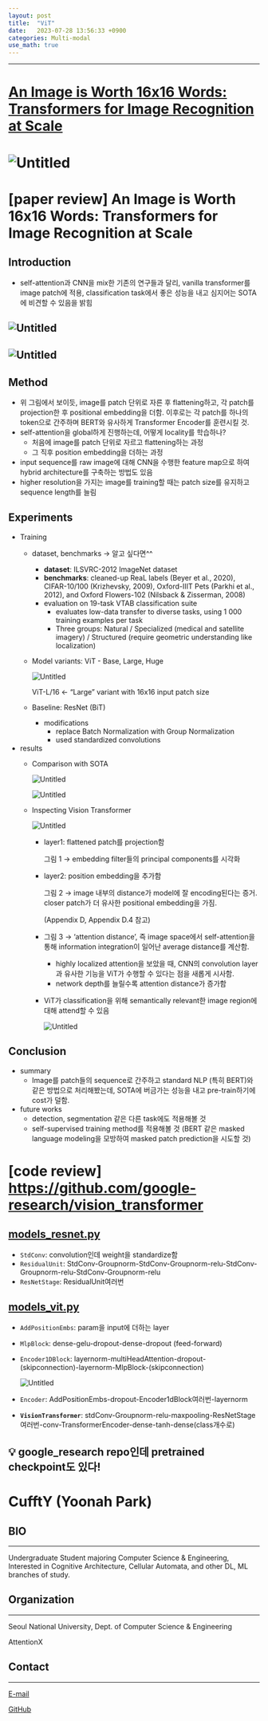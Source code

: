 ```yaml
---
layout: post
title:  "ViT"
date:   2023-07-28 13:56:33 +0900
categories: Multi-modal
use_math: true
---
```


-----------------------------


# [An Image is Worth 16x16 Words: Transformers for Image Recognition at Scale](https://arxiv.org/abs/2010.11929)

# ![Untitled](https://agency301.github.io/assets/img/ViT/Untitled.png)

# [paper review] An Image is Worth 16x16 Words: Transformers for Image Recognition at Scale
## Introduction
- self-attention과 CNN을 mix한 기존의 연구들과 달리, vanilla transformer를 image patch에 적용, classification task에서 좋은 성능을 내고 심지어는 SOTA에 비견할 수 있음을 밝힘

## ![Untitled](https://agency301.github.io/assets/img/ViT/Untitled.png)

## ![Untitled](https://agency301.github.io/assets/img/ViT/Untitled%201.png)

## Method
- 위 그림에서 보이듯, image를 patch 단위로 자른 후 flattening하고, 각 patch를 projection한 후 positional embedding을 더함. 이후로는 각 patch를 하나의 token으로 간주하며 BERT와 유사하게 Transformer Encoder를 훈련시킬 것.
- self-attention을 global하게 진행하는데, 어떻게 locality를 학습하나?
    - 처음에 image를 patch 단위로 자르고 flattening하는 과정
    - 그 직후 position embedding을 더하는 과정
- input sequence를 raw image에 대해 CNN을 수행한 feature map으로 하여 hybrid architecture를 구축하는 방법도 있음
- higher resolution을 가지는 image를 training할 때는 patch size를 유지하고 sequence length를 늘림
## Experiments
- Training
    - dataset, benchmarks → 알고 싶다면^^
        - **dataset**: ILSVRC-2012 ImageNet dataset
        - **benchmarks**: cleaned-up ReaL labels (Beyer et al., 2020), CIFAR-10/100 (Krizhevsky, 2009), Oxford-IIIT Pets (Parkhi et al., 2012), and Oxford Flowers-102 (Nilsback & Zisserman, 2008)
        - evaluation on 19-task VTAB classification suite
            - evaluates low-data transfer to diverse tasks, using 1 000 training examples per task
            - Three groups: Natural / Specialized (medical and satellite imagery) / Structured (require geometric understanding like localization)
    - Model variants: ViT - Base, Large, Huge

        ![Untitled](https://agency301.github.io/assets/img/ViT/Untitled%202.png)

        ViT-L/16 ← “Large” variant with 16x16 input patch size

    - Baseline: ResNet (BiT)
        - modifications
            - replace Batch Normalization with Group Normalization
            - used standardized convolutions
- results
    - Comparison with SOTA

        ![Untitled](https://agency301.github.io/assets/img/ViT/Untitled%203.png)

        ![Untitled](https://agency301.github.io/assets/img/ViT/Untitled%204.png)

    - Inspecting Vision Transformer

        ![Untitled](https://agency301.github.io/assets/img/ViT/Untitled%205.png)

        - layer1: flattened patch를 projection함

            그림 1 → embedding filter들의 principal components를 시각화

        - layer2: position embedding을 추가함

            그림 2 → image 내부의 distance가 model에 잘 encoding된다는 증거. closer patch가 더 유사한 positional embedding을 가짐.

            (Appendix D, Appendix D.4 참고)

        - 그림 3 → ‘attention distance’, 즉 image space에서 self-attention을 통해 information integration이 일어난 average distance를 계산함.
            - highly localized attention을 보았을 때, CNN의 convolution layer과 유사한 기능을 ViT가 수행할 수 있다는 점을 새롭게 시사함.
            - network depth를 늘릴수록 attention distance가 증가함
        - ViT가 classification을 위해 semantically relevant한 image region에 대해 attend할 수 있음

            ![Untitled](https://agency301.github.io/assets/img/ViT/Untitled%206.png)

## Conclusion
- summary
    - Image를 patch들의 sequence로 간주하고 standard NLP (특히 BERT)와 같은 방법으로 처리해봤는데, SOTA에 버금가는 성능을 내고 pre-train하기에 cost가 덜함.
- future works
    - detection, segmentation 같은 다른 task에도 적용해볼 것
    - self-supervised training method를 적용해볼 것 (BERT 같은 masked language modeling을 모방하여 masked patch prediction을 시도할 것)
# [code review] https://github.com/google-research/vision_transformer
## [models_resnet.py](https://github.com/google-research/vision_transformer/blob/main/vit_jax/models_resnet.py)
- `StdConv`: convolution인데 weight을 standardize함
- `ResidualUnit`: StdConv-Groupnorm-StdConv-Groupnorm-relu-StdConv-Groupnorm-relu-StdConv-Groupnorm-relu
- `ResNetStage`: ResidualUnit여러번
## [models_vit.py](https://github.com/google-research/vision_transformer/blob/main/vit_jax/models_vit.py)
- `AddPositionEmbs`: param을 input에 더하는 layer
- `MlpBlock`: dense-gelu-dropout-dense-dropout (feed-forward)
- `Encoder1DBlock`: layernorm-multiHeadAttention-dropout-(skipconnection)-layernorm-MlpBlock-(skipconnection)

    ![Untitled](https://agency301.github.io/assets/img/ViT/Untitled%207.png)

- `Encoder`: AddPositionEmbs-dropout-Encoder1dBlock여러번-layernorm
- **`VisionTransformer`**: stdConv-Groupnorm-relu-maxpooling-ResNetStage여러번-conv-TransformerEncoder-dense-tanh-dense(class개수로)

## <aside>
## 💡 google_research repo인데 pretrained checkpoint도 있다!

## </aside>


# CufftY (Yoonah Park)
## BIO
----------
Undergraduate Student majoring Computer Science & Engineering, Interested in Cognitive Architecture, Cellular Automata, and other DL, ML branches of study.

## Organization
----------
Seoul National University, Dept. of Computer Science & Engineering

AttentionX

## Contact
----------
[E-mail](wisdomsword21@snu.ac.kr)

[GitHub](https://github.com/gyuuuna)